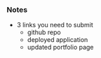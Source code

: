 ### Notes

* 3 links you need to submit
   * github repo
   * deployed application
   * updated portfolio page


